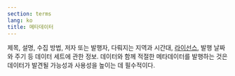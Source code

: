 ```yaml
---
section: terms
lang: ko
title: 메타데이터
---
```


제목, 설명, 수집 방법, 저자 또는 발행자, 다뤄지는 지역과 시간대, [라이선스](../licence/), 발행 날짜와 주기 등 데이터 세트에 관한 정보. 데이터와 함께 적절한 메타데이터를 발행하는 것은 데이터가 발견될 가능성과 사용성을 높이는 데 필수적이다.
